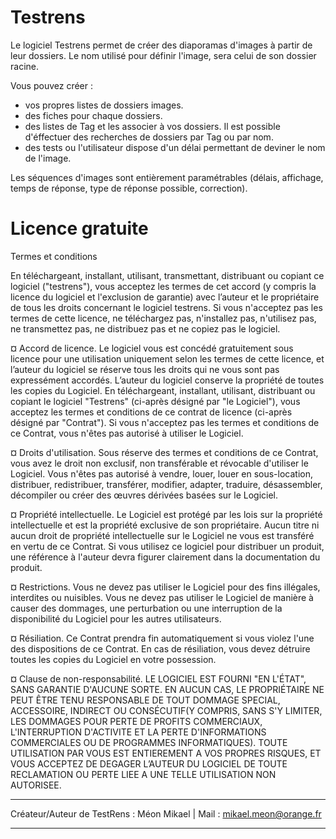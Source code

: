 # Testrens

Le logiciel Testrens permet de créer des diaporamas d'images à partir de leur dossiers.
Le nom utilisé pour définir l'image, sera celui de son dossier racine.

Vous pouvez créer :
  - vos propres listes de dossiers images.
  - des fiches pour chaque dossiers.
  - des listes de Tag et les associer à vos dossiers.
    Il est possible d'éffectuer des recherches de dossiers par Tag ou par nom.
  - des tests ou l'utilisateur dispose d'un délai permettant de deviner le nom de l'image.
    
Les séquences d'images sont entièrement paramétrables (délais, affichage, temps de réponse, type de réponse possible, correction).


# Licence gratuite

Termes et conditions

En téléchargeant, installant, utilisant, transmettant, distribuant ou copiant ce logiciel ("testrens"), vous acceptez les termes de cet accord (y compris la licence du logiciel et l'exclusion de garantie) avec l’auteur et le propriétaire de tous les droits concernant le logiciel testrens. Si vous n'acceptez pas les termes de cette licence, ne téléchargez pas, n'installez pas, n'utilisez pas, ne transmettez pas, ne distribuez pas et ne copiez pas le logiciel.

¤ Accord de licence. 
Le logiciel vous est concédé gratuitement sous licence pour une utilisation uniquement selon les termes de cette licence, et l’auteur du logiciel se réserve tous les droits qui ne vous sont pas expressément accordés.
L’auteur du logiciel conserve la propriété de toutes les copies du Logiciel.
En téléchargeant, installant, utilisant, distribuant ou copiant le logiciel "Testrens" (ci-après désigné par "le Logiciel"), vous acceptez les termes et conditions de ce contrat de licence (ci-après désigné par "Contrat"). Si vous n'acceptez pas les termes et conditions de ce Contrat, vous n'êtes pas autorisé à utiliser le Logiciel.

¤ Droits d'utilisation. 
Sous réserve des termes et conditions de ce Contrat, vous avez le droit non exclusif, non transférable et révocable d'utiliser le Logiciel. Vous n'êtes pas autorisé à vendre, louer, louer en sous-location, distribuer, redistribuer, transférer, modifier, adapter, traduire, désassembler, décompiler ou créer des œuvres dérivées basées sur le Logiciel.

¤ Propriété intellectuelle. 
Le Logiciel est protégé par les lois sur la propriété intellectuelle et est la propriété exclusive de son propriétaire. Aucun titre ni aucun droit de propriété intellectuelle sur le Logiciel ne vous est transféré en vertu de ce Contrat.
Si vous utilisez ce logiciel pour distribuer un produit, une référence à l'auteur devra figurer clairement dans la documentation du produit.

¤ Restrictions. 
Vous ne devez pas utiliser le Logiciel pour des fins illégales, interdites ou nuisibles. Vous ne devez pas utiliser le Logiciel de manière à causer des dommages, une perturbation ou une interruption de la disponibilité du Logiciel pour les autres utilisateurs.

¤ Résiliation. 
Ce Contrat prendra fin automatiquement si vous violez l'une des dispositions de ce Contrat. En cas de résiliation, vous devez détruire toutes les copies du Logiciel en votre possession.

¤ Clause de non-responsabilité. 
LE LOGICIEL EST FOURNI "EN L'ÉTAT", SANS GARANTIE D'AUCUNE SORTE. EN AUCUN CAS, LE PROPRIÉTAIRE NE PEUT ÊTRE TENU RESPONSABLE DE TOUT DOMMAGE SPECIAL, ACCESSOIRE, INDIRECT OU CONSÉCUTIF(Y COMPRIS, SANS S'Y LIMITER, LES DOMMAGES POUR PERTE DE PROFITS COMMERCIAUX, L'INTERRUPTION D'ACTIVITE ET LA PERTE D'INFORMATIONS COMMERCIALES OU DE PROGRAMMES INFORMATIQUES). TOUTE UTILISATION PAR VOUS EST ENTIEREMENT A VOS PROPRES RISQUES, ET VOUS ACCEPTEZ DE DEGAGER L’AUTEUR DU LOGICIEL DE TOUTE RECLAMATION OU PERTE LIEE A UNE TELLE UTILISATION NON AUTORISEE. 
_________________________________________
Créateur/Auteur de TestRens : Méon Mikael | 
Mail : mikael.meon@orange.fr
_________________________________________
